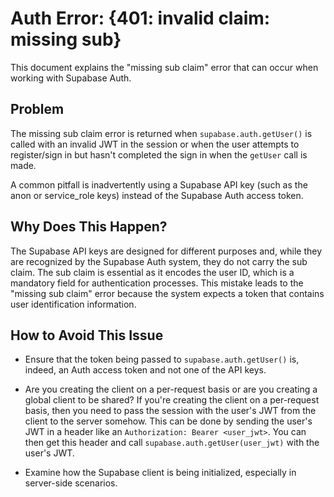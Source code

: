 # Auth Error: {401: invalid claim: missing sub}

This document explains the "missing sub claim" error that can occur when working with Supabase Auth.

## Problem

The missing sub claim error is returned when `supabase.auth.getUser()` is called with an invalid JWT in the session or when the user attempts to register/sign in but hasn't completed the sign in when the `getUser` call is made.

A common pitfall is inadvertently using a Supabase API key (such as the anon or service_role keys) instead of the Supabase Auth access token.

## Why Does This Happen?

The Supabase API keys are designed for different purposes and, while they are recognized by the Supabase Auth system, they do not carry the sub claim. The sub claim is essential as it encodes the user ID, which is a mandatory field for authentication processes. This mistake leads to the "missing sub claim" error because the system expects a token that contains user identification information.

## How to Avoid This Issue

- Ensure that the token being passed to `supabase.auth.getUser()` is, indeed, an Auth access token and not one of the API keys.

- Are you creating the client on a per-request basis or are you creating a global client to be shared? If you're creating the client on a per-request basis, then you need to pass the session with the user's JWT from the client to the server somehow. This can be done by sending the user's JWT in a header like an `Authorization: Bearer <user_jwt>`. You can then get this header and call `supabase.auth.getUser(user_jwt)` with the user's JWT.

- Examine how the Supabase client is being initialized, especially in server-side scenarios.
